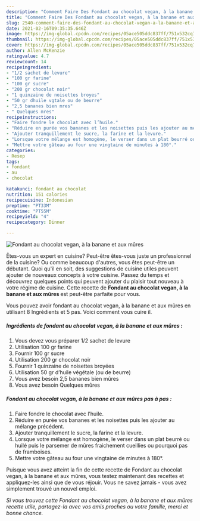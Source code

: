 ```yaml
---
description: "Comment Faire Des Fondant au chocolat vegan, à la banane et aux mûres"
title: "Comment Faire Des Fondant au chocolat vegan, à la banane et aux mûres"
slug: 2540-comment-faire-des-fondant-au-chocolat-vegan-a-la-banane-et-aux-mures
date: 2021-02-16T09:35:35.646Z
image: https://img-global.cpcdn.com/recipes/05ace505ddc837ff/751x532cq70/fondant-au-chocolat-vegan-a-la-banane-et-aux-mures-photo-principale-de-la-recette.jpg
thumbnail: https://img-global.cpcdn.com/recipes/05ace505ddc837ff/751x532cq70/fondant-au-chocolat-vegan-a-la-banane-et-aux-mures-photo-principale-de-la-recette.jpg
cover: https://img-global.cpcdn.com/recipes/05ace505ddc837ff/751x532cq70/fondant-au-chocolat-vegan-a-la-banane-et-aux-mures-photo-principale-de-la-recette.jpg
author: Allen McKenzie
ratingvalue: 4.7
reviewcount: 14
recipeingredient:
- "1/2 sachet de levure"
- "100 gr farine"
- "100 gr sucre"
- "200 gr chocolat noir"
- "1 quinzaine de noisettes broyes"
- "50 gr dhuile vgtale ou de beurre"
- "2,5 bananes bien mres"
- " Quelques mres"
recipeinstructions:
- "Faire fondre le chocolat avec l’huile."
- "Réduire en purée vos bananes et les noisettes puis les ajouter au mélange précédent."
- "Ajouter tranquillement le sucre, la farine et la levure."
- "Lorsque votre mélange est homogène, le verser dans un plat beurré ou huilé puis le parsemer de mûres fraichement cueillies ou pourquoi pas de framboises."
- "Mettre votre gâteau au four une vingtaine de minutes à 180°."
categories:
- Resep
tags:
- fondant
- au
- chocolat

katakunci: fondant au chocolat 
nutrition: 151 calories
recipecuisine: Indonesian
preptime: "PT33M"
cooktime: "PT55M"
recipeyield: "4"
recipecategory: Dinner

---
```



![Fondant au chocolat vegan, à la banane et aux mûres](https://img-global.cpcdn.com/recipes/05ace505ddc837ff/751x532cq70/fondant-au-chocolat-vegan-a-la-banane-et-aux-mures-photo-principale-de-la-recette.jpg)

Êtes-vous un expert en cuisine? Peut-être êtes-vous juste un professionnel de la cuisine? Ou comme beaucoup d'autres, vous êtes peut-être un débutant. Quoi qu'il en soit, des suggestions de cuisine utiles peuvent ajouter de nouveaux concepts à votre cuisine. Passez du temps et découvrez quelques points qui peuvent ajouter du plaisir tout nouveau à votre régime de cuisine. Cette recette de <strong> Fondant au chocolat vegan, à la banane et aux mûres </strong> est peut-être parfaite pour vous.

<!--inarticleads1-->

Vous pouvez avoir fondant au chocolat vegan, à la banane et aux mûres en utilisant 8 Ingrédients et 5 pas. Voici comment vous cuire il.

##### Ingrédients de fondant au chocolat vegan, à la banane et aux mûres :

1. Vous devez vous préparer 1/2 sachet de levure
1. Utilisation 100 gr farine
1. Fournir 100 gr sucre
1. Utilisation 200 gr chocolat noir
1. Fournir 1 quinzaine de noisettes broyées
1. Utilisation 50 gr d’huile végétale (ou de beurre)
1. Vous avez besoin 2,5 bananes bien mûres
1. Vous avez besoin  Quelques mûres




<!--inarticleads2-->

##### Fondant au chocolat vegan, à la banane et aux mûres pas à pas :

1. Faire fondre le chocolat avec l’huile.
1. Réduire en purée vos bananes et les noisettes puis les ajouter au mélange précédent.
1. Ajouter tranquillement le sucre, la farine et la levure.
1. Lorsque votre mélange est homogène, le verser dans un plat beurré ou huilé puis le parsemer de mûres fraichement cueillies ou pourquoi pas de framboises.
1. Mettre votre gâteau au four une vingtaine de minutes à 180°.




<!--inarticleads1-->

<p>
Puisque vous avez atteint la fin de cette recette de Fondant au chocolat vegan, à la banane et aux mûres, vous testez maintenant des recettes et appliquez-les ainsi que de vous réjouir. Vous ne savez jamais - vous avez simplement trouvé un nouvel emploi.
</p>

<p>
<i>Si vous trouvez cette Fondant au chocolat vegan, à la banane et aux mûres recette utile, partagez-la avec vos amis proches ou votre famille, merci et bonne chance.</i>
</p>
